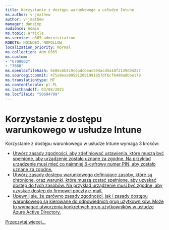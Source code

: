 ```yaml
---
title: Korzystanie z dostępu warunkowego w usłudze Intune
ms.author: v-jmathew
author: v-jmathew
manager: dansimp
audience: Admin
ms.topic: article
ms.service: o365-administration
ROBOTS: NOINDEX, NOFOLLOW
localization_priority: Normal
ms.collection: Adm_O365
ms.custom:
- "6700002"
- "7680"
ms.openlocfilehash: 6e86c6b4c9c6adcbeac504acd5a10f2139d04237
ms.sourcegitcommit: 475a9eaa095812091991857df6cf6490a8bbe179
ms.translationtype: MT
ms.contentlocale: pl-PL
ms.lasthandoff: 03/08/2021
ms.locfileid: "50694709"
---
```

# <a name="using-conditional-access-with-intune"></a>Korzystanie z dostępu warunkowego w usłudze Intune

Korzystanie z dostępu warunkowego w usłudze Intune wymaga 3 kroków:

- [Utwórz zasady zgodności, aby zdefiniować ustawienia, które muszą być spełnione, aby urządzenie zostało uznane za zgodne. Na przykład urządzenie musi mieć co najmniej 6-cyfrowy numer PIN, aby zostało uznane za zgodne.](https://docs.microsoft.com/mem/intune/protect/create-compliance-policy)
- [Utwórz zasady dostępu warunkowego definiujące zasoby, które są chronione, oraz warunki, które muszą zostać spełnione, aby uzyskać dostęp do tych zasobów. Na przykład urządzenie musi być zgodne, aby uzyskać dostęp do firmowej poczty e-mail.](https://docs.microsoft.com/mem/intune/protect/tutorial-protect-email-on-unmanaged-devices#create-conditional-access-policies)
- [Upewnij się, że zarówno zasady zgodności, jak i zasady dostępu warunkowego są kierowane do odpowiednich grup użytkowników. Może to wymagać utworzenia konkretnych grup użytkowników w usłudze Azure Active Directory.](https://docs.microsoft.com/troubleshoot/mem/intune/troubleshoot-conditional-access)

[Przeczytaj więcej...](https://docs.microsoft.com/mem/intune/protect/device-compliance-get-started)
